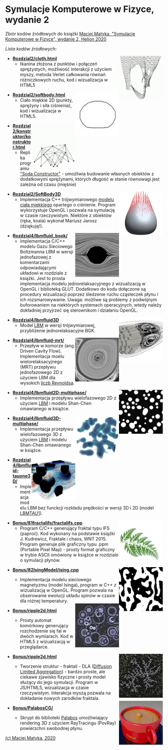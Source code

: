 ﻿# Symulacje Komputerowe w Fizyce, wydanie 2

Zbiór kodów źródłowych do książki
[Maciej Matyka, "Symulacje Komputerowe w Fizyce", wydanie 2, Helion 2020](https://helion.pl/ksiazki/symulacje-komputerowe-w-fizyce-wydanie-ii-maciej-matyka,sykof2.htm#format/d)

*Lista kodów źródłowych:*

<img align="right" width="140" height="140" src="_IMG/cloth.jpg">

* [**Rozdzial2/cloth.html**](Rozdzial2/cloth.html)
  * tkanina złożona z punktów i połączeń sprężystych, możliwość
interakcji z użyciem myszy, metoda Verlet całkowania równań różniczkowych
ruchu, kod i wizualizacja w HTML5

<img align="right" width="140" height="140" src="_IMG/softbody.jpg">

* [**Rozdzial2/softbody.html**](Rozdzial2/softbody.html)
  * Ciało miękkie 2D (punkty, sprężyny i siła ciśnienia), kod i wizualizacja w HTML5.

<img align="right" width="140" height="140" src="_IMG/konstruktor.jpg">
  
* [**Rozdzial2/konstruktor/konstruktor.html**](Rozdzial2/konstruktor/konstruktor.html)
  * Replika programu ["Soda Constructor"](https://en.wikipedia.org/wiki/Soda_Constructor) - umożliwia budowanie 
własnych obiektów z dodatkowymi sprężynami, których długość w stanie równowagi jest zależna od czasu (mięśnie)

<img align="right" width="140" height="140" src="_IMG/softbody3d.jpg">
  
* [**Rozdzial2/SoftBody3D**](Rozdzial2/SoftBody3D)
  * Implementacja C++ trójwymiarowego [modelu ciała miękkiego](http://www.ift.uni.wroc.pl/~maq/papers/matyka03.pdf) opartego o ciśnienie. 
  Program wykorzystuje OpenGL i pozwala na symulację w czasie rzeczywistym. 
  Niektóre z obiektów (ręka, koala) wykonał Mariusz Jarosz (dziękuję!).


<img align="right" width="140" height="140" src="_IMG/lbm.jpg">

* [**Rozdzial4/lbmfluid_book/**](Rozdzial4/lbmfluid_book/)
  * implementacja C/C++ modelu Gazu Sieciowego Boltzmanna LBM w 
  wersji jednofazowej z komentarzami odpowiadającymi układowi w rozdziale z książki. Jest to prosta implementacja modelu
  jednorelaksacyjnego z wizualizacją w OpenGL i biblioteką GLUT. Dodatkowo do kodu dołączone są procedury wizualizacji
  poprzez śledzenie ruchu cząsteczek płynu i ich rozsmarowywanie. Uwaga: możliwe są problemy z podwójnym buforowaniem na niektórych
  systemach operacyjnych, wtedy należy dokładniej przyjrzeć się sterownikom i działaniu OpenGL.

<img align="right" width="140" height="140" src="_IMG/lbm3D.jpg">

* [**Rozdzial4/lbmfluid3D**](Rozdzial4/lbmfluid3D)
  * Model [LBM](https://en.wikipedia.org/wiki/Lattice_Boltzmann_methods) w wersji trójwymiarowej, przybliżenie jednorelaksacyjne BGK.
  

<img align="right" width="140" height="140" src="_IMG/drivencavitymrt.jpg">

* [**Rozdzial4/lbmfluid-mrt/**](Rozdzial4/lbmfluid-mrt/)
  * Przepływ w komorze (ang. Driven Cavity Flow). Implementacja moelu wielorelaksacyjnego (MRT) przepływu jednofazowego 2D z użyciem LBM dla 
  wysokich [liczb Reynoldsa](https://pl.wikipedia.org/wiki/Liczba_Reynoldsa).

  
<img align="right" width="140" height="140" src="_IMG/lbmmulti.jpg">

* [**Rozdzial4/lbmfluid2D-multiphase/**](Rozdzial4/lbmfluid2D-multiphase/)
  * Implementacja przepływu wielofazowego 2D z użyciem [LBM](https://en.wikipedia.org/wiki/Lattice_Boltzmann_methods) i modelu Shan-Chen omawianego w
  książce.

<img align="right" width="140" height="140" src="_IMG/lbmmulti3D.jpg">

* [**Rozdzial4/lbmfluid3D-multiphase/**](Rozdzial4/lbmfluid3D-multiphase/)
  * Implementacja przepływu wielofazowego 3D z użyciem [LBM](https://en.wikipedia.org/wiki/Lattice_Boltzmann_methods) i modelu Shan-Chen omawianego w
  książce.

<img align="right" width="140" height="140" src="_IMG/lbmtau1.jpg">

* [**Rozdzial4/lbmfluid-tauone3D/**](Rozdzial4/lbmfluid-tauone3D/)
  * Implementacja modelu LBM bez funckcji rozkładu prędkości w wersji 3D i 2D (model [LBMTAU1](https://arxiv.org/abs/1912.09327)).

  
<img align="right" width="140" height="140" src="_IMG/fractal.jpg">

* [**Bonus/81fractalifs/fractalifs.cpp**](Bonus/81fractalifs/fractalifs.cpp)
  * Program C/C++ generujący fraktal typu IFS (paproć). Kod wykonany na podstawie książki J. Kudrewicz, Fraktale i chaos, WNT 2015.
  Program generuje plik graficzny typu .ppm (Portable Pixel Map) - prosty format graficzny w trybie ASCII omówiony w książce w rozdziale o symulacji płynów.

<img align="right" width="140" height="140" src="_IMG/Ising.jpg">

* [**Bonus/82IsingModel/ising.cpp**](Bonus/82IsingModel/ising.cpp)
  * Implementacja modelu sieciowego magnetyzmu (model Isinga), program w C++ z wizualizacją w OpenGL. Program pozwala na obserowanie 
  ewolucji układu spinów w czasie dla różnej temperatury.

  <img align="right" width="140" height="140" src="_IMG/ripples.jpg">

* [**Bonus/ripple2d.html**](Bonus/ripple2d.html)
  * Prosty automat komórkowy generujący rozchodzenie się fal w dwóch wymiarach. Kod w HTML5 z wizualizacją w przeglądarce.

    <img align="right" width="140" height="140" src="_IMG/dla.jpg">

* [**Bonus/ripple2d.html**](Bonus/dla.html)
  * Tworzenie struktur - fraktali - DLA ([Diffusion Limited Aggregation](https://en.wikipedia.org/wiki/Diffusion-limited_aggregation)) - bardzo proste, ale ciekawe zjawisko fizyczne i prosty model służący do jego symulacji. Program w JS/HTML5, wizualizacja w czasie rzeczywistym. Interakcja myszą pozwala na dokładanie nowych zarodków fraktala.

  <img align="right" width="140" height="140" src="_IMG/palabos.jpg">

* [**Bonus/PalabosCG/**](Bonus/PalabosCG/)
  * Skrypt do biblioteki [Palabos](https://palabos.unige.ch/) umożliwiający rendering 3D z użyciem RayTracingu (PovRay) powierzchni swobodnej płynu.

[(c) Maciej Matyka, 2020](http://panoramix.ift.uni.wroc.pl/~maq/eng/)

